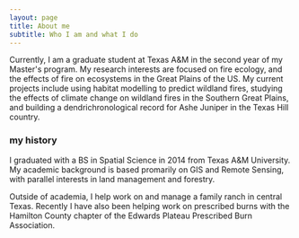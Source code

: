 ```yaml
---
layout: page
title: About me
subtitle: Who I am and what I do
---
```


Currently, I am a graduate student at Texas A&M in the second year of my Master's program. My research interests are focused on fire ecology, and the effects of fire on ecosystems in the Great Plains of the US. My current projects include using habitat modelling to predict wildland fires, studying the effects of climate change on wildland fires in the Southern Great Plains, and building a dendrichronological record for Ashe Juniper in the Texas Hill country. 


### my history

I graduated with a BS in Spatial Science in 2014 from Texas A&M University. My academic background is based promarily on GIS and Remote Sensing, with parallel interests in land management and forestry. 

Outside of academia, I help work on and manage a family ranch in central Texas. Recently I have also been helping work on prescribed burns with the Hamilton County chapter of the Edwards Plateau Prescribed Burn Association. 

